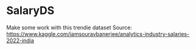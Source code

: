 # SalaryDS
Make some work with this trendie dataset
Source: https://www.kaggle.com/iamsouravbanerjee/analytics-industry-salaries-2022-india
